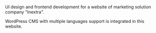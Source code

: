 UI design and frontend development for a website of marketing solution company "Inextra".

WordPress CMS with multiple languages support is integrated in this website.
